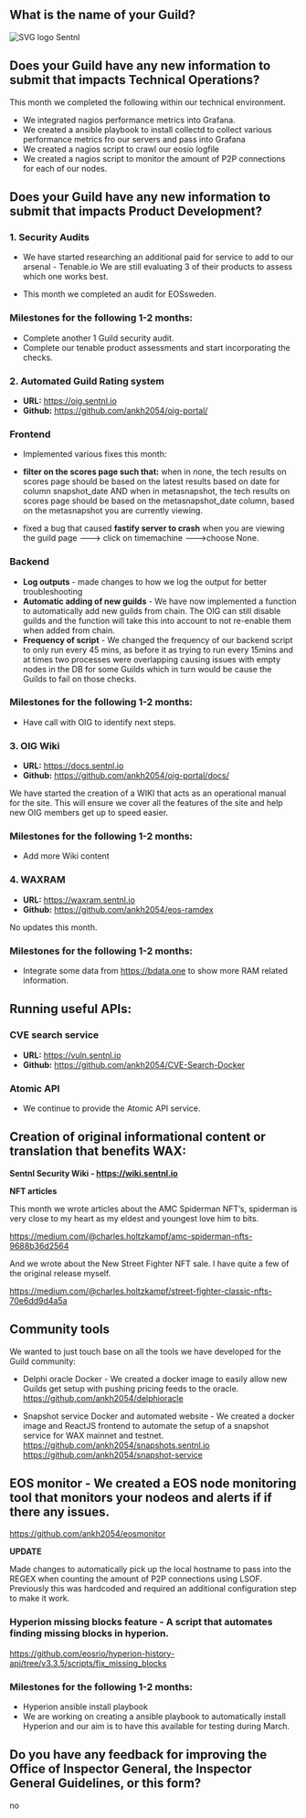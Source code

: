 ## What is the name of your Guild?

![SVG logo](https://www.sentnl.io/sentnl.svg)
Sentnl

## Does your Guild have any new information to submit that impacts Technical Operations?

This month we completed the following within our technical environment. 

- We integrated nagios performance metrics into Grafana.
- We created a ansible playbook to install collectd to collect various performance metrics fro our servers and pass into Grafana
- We created a nagios script to crawl our eosio logfile
- We created a nagios script to monitor the amount of P2P connections for each of our nodes.


## Does your Guild have any new information to submit that impacts Product Development?


### 1. Security Audits

- We have started researching an additional paid for service to add to our arsenal - Tenable.io We are still evaluating 3 of their products to assess which one works best. 


- This month we completed an audit for EOSsweden.



### Milestones for the following 1-2 months:

- Complete another 1 Guild security audit. 
- Complete our tenable product assessments and start incorporating the checks.



### 2. Automated Guild Rating system

- **URL:** https://oig.sentnl.io 
- **Github:** https://github.com/ankh2054/oig-portal/


### Frontend

* Implemented various fixes this month:

- **filter on the scores page such that:** when in none, the tech results on scores page should be based on the latest results based on date for column snapshot_date AND when in metasnapshot, the tech results on scores page should be based on the metasnapshot_date column, based on the metasnapshot you are currently viewing.

- fixed a bug that caused **fastify server to crash** when you are viewing the guild page ---> click on timemachine --->choose None.



### Backend

- **Log outputs** -  made changes to how we log the output for better troubleshooting
- **Automatic adding of new guilds** - We have now implemented a function to automatically add new guilds from chain. The OIG can still disable guilds and the function will take this into account to not re-enable them when added from chain.
- **Frequency of script** - We changed the frequency of our backend script to only run every 45 mins, as before it as trying to run every 15mins and at times two processes were overlapping causing issues with empty nodes in the DB for some Guilds which in turn would be cause the Guilds to fail on those checks.

### Milestones for the following 1-2 months:

- Have call with OIG to identify next steps.



### 3.  OIG Wiki

- **URL:** https://docs.sentnl.io 
- **Github:** https://github.com/ankh2054/oig-portal/docs/


We have started the creation of a WIKI that acts as an operational manual for the site. This will ensure we cover all the features of the site and help new OIG members get up to speed easier.

### Milestones for the following 1-2 months:

- Add more Wiki content


### 4. WAXRAM 

- **URL:** https://waxram.sentnl.io 
- **Github:** https://github.com/ankh2054/eos-ramdex

No updates this month.

### Milestones for the following 1-2 months:

- Integrate some data from https://bdata.one to show more RAM related information.


## Running useful APIs:


### CVE search service

- **URL:**  https://vuln.sentnl.io
- **Github:** https://github.com/ankh2054/CVE-Search-Docker


### Atomic API

- We continue to provide the Atomic API service.

## Creation of original informational content or translation that benefits WAX:

**Sentnl Security Wiki  - https://wiki.sentnl.io**


**NFT articles**

This month we wrote articles about the AMC Spiderman NFT’s, spiderman is very close to my heart as my eldest and youngest love him to bits. 

https://medium.com/@charles.holtzkampf/amc-spiderman-nfts-9688b36d2564

And we wrote about the New Street Fighter NFT sale. I have quite a few of the original release myself.

https://medium.com/@charles.holtzkampf/street-fighter-classic-nfts-70e6dd9d4a5a




## Community tools 

We wanted to just touch base on all the tools we have developed for the Guild community:

* Delphi oracle Docker - We created a docker image to easily allow new Guilds get setup with pushing pricing feeds to the oracle.  https://github.com/ankh2054/delphioracle

* Snapshot service Docker and automated website - We created a docker image and ReactJS frontend to automate the setup of a snapshot service for WAX mainnet and testnet.
https://github.com/ankh2054/snapshots.sentnl.io
https://github.com/ankh2054/snapshot-service

## EOS monitor - We created a EOS node monitoring tool that monitors your nodeos and alerts if if there any issues.

https://github.com/ankh2054/eosmonitor

**UPDATE** 

Made changes to automatically pick up the local hostname to pass into the REGEX when counting the amount of P2P connections using LSOF. Previously this was hardcoded and required an additional configuration step to make it work.

### Hyperion missing blocks feature - A script that automates finding missing blocks in hyperion.

https://github.com/eosrio/hyperion-history-api/tree/v3.3.5/scripts/fix_missing_blocks 


### Milestones for the following 1-2 months:

- Hyperion ansible install playbook 
- We are working on creating a ansible playbook to automatically install Hyperion and our aim is to have this available for testing during March.


## Do you have any feedback for improving the Office of Inspector General, the Inspector General Guidelines, or this form?
no

